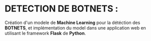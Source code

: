 # DETECTION DE BOTNETS : 
Création d'un modele de <strong>Machine Learning</strong> pour la détéction des <strong>BOTNETS</strong>, et implémentation du model dans une application web en 
utilisant le framework <strong>Flask</strong> de <strong>Python</strong>.
